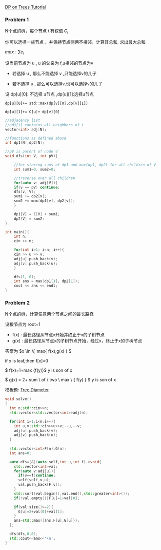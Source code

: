 [DP on Trees Tutorial](https://codeforces.com/blog/entry/20935)

### Problem 1

N个点的树，每个节点 $i$ 有权值 $C_i$  

你可以选择一些节点 ，并保持节点两两不相邻，计算其总和, 求出最大总和    

$max:{ \sum c_i }$

设当前节点为 u , u 的父亲为 f,u相邻的节点为v  

- 若选择 u , 那么不能选择 v ,只能选择v的儿子  

- 若不选择 u , 那么可以选择v,也可以选择v的儿子  

设 dp[u][0]: 不选择 u节点  ,dp[u][1]:选择u节点  

```
dp[u][0]+= std::max(dp[v][0],dp[v][1])  

dp[u][1]+= C[u]+ dp[v][0]  

```

```cpp
//adjacency list
//adj[i] contains all neighbors of i
vector<int> adj[N];

//functions as defined above
int dp1[N],dp2[N];

//pV is parent of node V
void dfs(int V, int pV){

    //for storing sums of dp1 and max(dp1, dp2) for all children of V
    int sum1=0, sum2=0;

    //traverse over all children
    for(auto v: adj[V]){
    if(v == pV) continue;
    dfs(v, V);
    sum1 += dp2[v];
    sum2 += max(dp1[v], dp2[v]);
    }

    dp1[V] = C[V] + sum1;
    dp2[V] = sum2;
}

int main(){
    int n;
    cin >> n;

    for(int i=1; i<n; i++){
    cin >> u >> v;
    adj[u].push_back(v);
    adj[v].push_back(u);
    }

    dfs(1, 0);
    int ans = max(dp1[1], dp2[1]);
    cout << ans << endl;
}

```


### Problem 2

N个点的树，计算任意两个节点之间的最长路径  

设根节点为 root=1  

- f(x) : 最长路径从节点x开始并终止于x的子树节点  
- g(x) : 最长路径从节点x的子树节点开始，经过x，终止于x的子树节点  

答案为   $x \in V, max\{  f(x),g(x) \} $  

if x is leaf,then f[x]=0

$ f(x)=1+max \{f(y)\}$ y is son of x   


$ g(x) = 2+ sum \ of \ two \  max \ \{ f(y) \} $  y is son of x

模板题:
[Tree Diameter](https://cses.fi/problemset/task/1131)

```cpp
void solve()
{
  int n;std::cin>>n;
  std::vector<std::vector<int>>adj(n);

  for(int i=1;i<n;i++){
    int u,v;std::cin>>u>>v;--u,--v;
    adj[u].push_back(v);
    adj[v].push_back(u);
  }
  
  std::vector<int>F(n),G(n);
  int ans=0;

  auto dfs=[&](auto self,int u,int f)->void{
    std::vector<int>val;
    for(auto v:adj[u]){
      if(v==f)continue;
      self(self,v,u);
      val.push_back(F[v]);
    }
    std::sort(val.begin(),val.end(),std::greater<int>());
    if(!val.empty())F[u]=1+val[0];

    if(val.size()>=2){
      G[u]=2+val[0]+val[1];
    }
    ans=std::max({ans,F[u],G[u]});
  };

  dfs(dfs,0,0);
  std::cout<<ans<<'\n';
}
```


